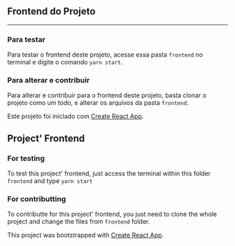 ## Frontend do Projeto

---

### Para testar

Para testar o frontend deste projeto, acesse essa pasta `frontend` no terminal e digite o comando `yarn start`.

### Para alterar e contribuir

Para alterar e contribuir para o frontend deste projeto, basta clonar o projeto como um todo, e alterar os arquivos da pasta `frontend`.

Este projeto foi inicIado com [Create React App](https://github.com/facebook/create-react-app).

## Project' Frontend

### For testing

To test this project' frontend, just access the terminal within this folder `frontend` and type `yarn start`

### For contributting

To contributte for this project' frontend, you just need to clone the whole project and change the files from `frontend` folder.

This project was bootstrapped with [Create React App](https://github.com/facebook/create-react-app).
